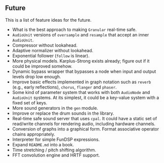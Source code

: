 ## Future

This is a list of feature ideas for the future.

- What is the best approach to making `Granular` real-time safe.
- `AudioUnit` versions of `oversample` and `resample` that accept an inner `AudioUnit`.
- Compressor without lookahead.
- Adaptive normalizer without lookahead.
- Exponential follower (`follow` is linear).
- More physical models. Karplus-Strong exists already; figure out if it could be improved somehow.
- Dynamic bypass wrapper that bypasses a node when input and output levels drop low enough.
- Improve basic effects implemented in graph notation such as `reverb` (e.g., early reflections), `chorus`, `flanger` and `phaser`.
- Some kind of parameter system that works with both `AudioNode` and `AudioUnit` systems. At its simplest, it could be a key-value system with a fixed set of keys.
- More sound generators in the `gen` module.
- Improve or replace the drum sounds in the library.
- Real-time safe sound server that uses `cpal`. It could have a static set of read/write channels for rendering audio, including hardware channels.
- Conversion of graphs into a graphical form. Format associative operator chains appropriately.
- Interpreter for simple FunDSP expressions.
- Expand `README.md` into a book.
- Time stretching / pitch shifting algorithm.
- FFT convolution engine and HRTF support.
